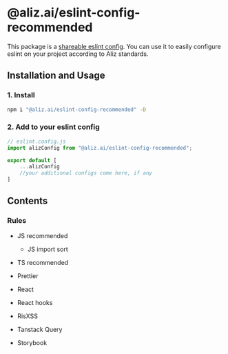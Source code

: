 # @aliz.ai/eslint-config-recommended

This package is a [shareable eslint config](https://eslint.org/docs/latest/extend/shareable-configs).
You can use it to easily configure eslint on your project according to Aliz standards.

## Installation and Usage

### 1. Install

```bash
npm i "@aliz.ai/eslint-config-recommended" -D
```

### 2. Add to your eslint config

```js
// eslint.config.js
import alizConfig from "@aliz.ai/eslint-config-recommended";

export default [
    ...alizConfig
    //your additional configs come here, if any
]
```

## Contents

### Rules
- JS recommended
    - JS import sort
- TS recommended
- Prettier
- React 
- React hooks
- RisXSS

- Tanstack Query
- Storybook